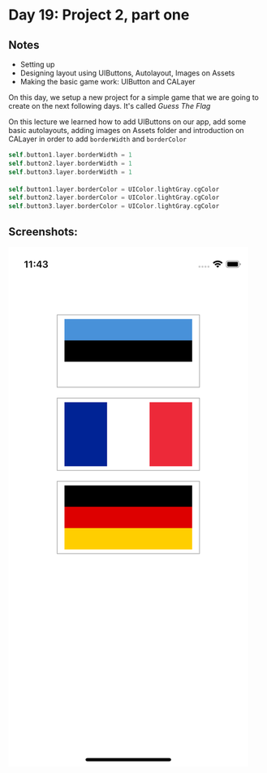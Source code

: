 # Day 19: Project 2, part one

## Notes

- Setting up
- Designing layout using UIButtons, Autolayout, Images on Assets
- Making the basic game work: UIButton and CALayer

On this day, we setup a new project for a simple game that we are going to create on the next following days. It's called _Guess The Flag_

On this lecture we learned how to add UIButtons on our app, add some basic autolayouts, adding images on Assets folder and introduction on CALayer in order to add `borderWidth` and `borderColor`

```swift
self.button1.layer.borderWidth = 1
self.button2.layer.borderWidth = 1
self.button3.layer.borderWidth = 1

self.button1.layer.borderColor = UIColor.lightGray.cgColor
self.button2.layer.borderColor = UIColor.lightGray.cgColor
self.button3.layer.borderColor = UIColor.lightGray.cgColor
```


## Screenshots:
![App-Screenshot](documentation/1.png)
